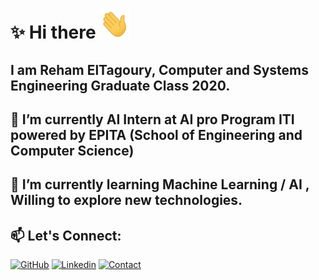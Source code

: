 # ✨ Hi there <img src="https://raw.githubusercontent.com/ABSphreak/ABSphreak/master/gifs/Hi.gif" width="48" height="48"/>

<!--
**rehamessameltagoury/rehamessameltagoury** is a ✨ _special_ ✨ repository because its `README.md` (this file) appears on your GitHub profile.

Here are some ideas to get you started:

- 🔭 I’m currently working on ...
- 🌱 I’m currently learning ...
- 👯 I’m looking to collaborate on ...
- 🤔 I’m looking for help with ...
- 💬 Ask me about ...
- 📫 How to reach me: ...
- 😄 Pronouns: ...
- ⚡ Fun fact: ...
-->
## I am Reham ElTagoury, Computer and Systems Engineering Graduate Class 2020.

## 🔭 I’m currently AI Intern at AI pro Program ITI powered by EPITA (School of Engineering and Computer Science)

## 🌱 I’m currently learning Machine Learning / AI , Willing to explore new technologies.

## 📫 Let's Connect:

[![GitHub](https://img.shields.io/badge/SUPPORT%20AT-GITHUB-blue?style=for-the-badge&logo=github)](https://github.com/rehamessameltagoury) [![Linkedin](https://img.shields.io/badge/MY%20PROFILE-Linkedin-blue?style=for-the-badge&logo=github)](https://www.linkedin.com/in/reham-eltagoury-496804167/) 
 [![Contact](https://img.shields.io/badge/CONTACT-GMAIL-yellow?style=for-the-badge&logo=gmail&logoColor=white)](rehameltagoury@gmail.com)
